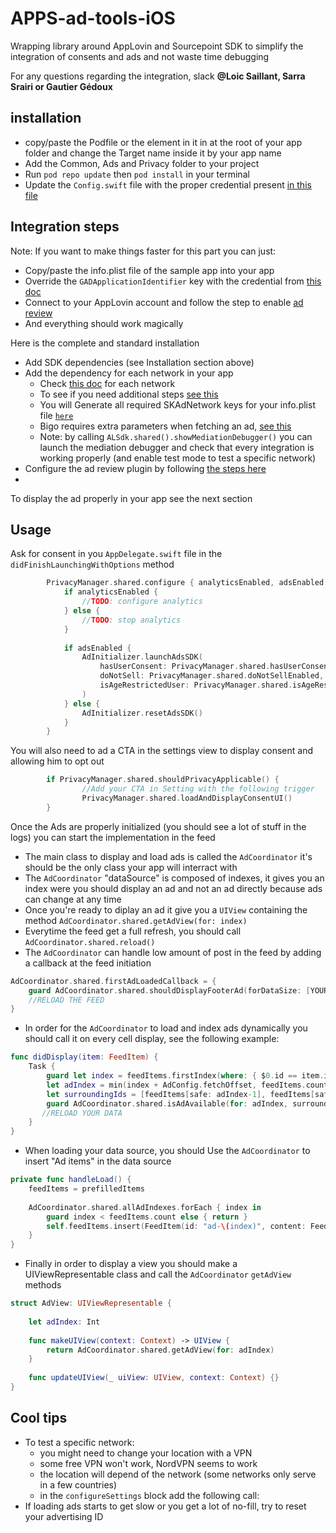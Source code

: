 # APPS-ad-tools-iOS

Wrapping library around AppLovin and Sourcepoint SDK to simplify the integration of consents and ads and not waste time debugging

For any questions regarding the integration, slack **@Loic Saillant, Sarra Srairi or Gautier Gédoux**

## installation

* copy/paste the Podfile or the element in it in at the root of your app folder and change the Target name inside it by your app name
* Add the Common, Ads and Privacy folder to your project
* Run `pod repo update` then `pod install` in your terminal
* Update the `Config.swift` file with the proper credential present [in this file](https://docs.google.com/spreadsheets/d/10GfnMXMkHk4YTUA1xX9oIcqg-vzzLkAdiWUDXRK9lU8/edit?pli=1#gid=0)

## Integration steps

Note: If you want to make things faster for this part you can just: 
   * Copy/paste the info.plist file of the sample app into your app
   * Override the `GADApplicationIdentifier` key with the credential from [this doc](https://docs.google.com/spreadsheets/d/10GfnMXMkHk4YTUA1xX9oIcqg-vzzLkAdiWUDXRK9lU8/edit?pli=1#gid=0)
   * Connect to your AppLovin account and follow the step to enable [ad review](https://developers.applovin.com/en/ios/overview/integration#enable-ad-review)
   * And everything should work magically

Here is the complete and standard installation

* Add SDK dependencies (see Installation section above)
* Add the dependency for each network in your app
    * Check [this doc](https://developers.applovin.com/en/ios/preparing-mediated-networks) for each network
    * To see if you need additional steps [see this](https://developers.applovin.com/en/ios/testing-networks/mediation-debugger/)
    * You will Generate all required SKAdNetwork keys for your info.plist file [`here`](https://developers.applovin.com/en/ios/overview/skadnetwork/)
    * Bigo requires extra parameters when fetching an ad, [see this](https://www.bigossp.com/guide/sdk/ios/mediation/maxAdapter#5-load-and-show-an-ad)
    * Note: by calling `ALSdk.shared().showMediationDebugger()`
      you can launch the mediation debugger and check that every integration is working properly
      (and enable test mode to test a specific network)   
* Configure the ad review plugin by following [the steps here](https://developers.applovin.com/en/ios/overview/integration#enable-ad-review)
* 

To display the ad properly in your app see the next section

## Usage

Ask for consent in you `AppDelegate.swift` file in the `didFinishLaunchingWithOptions` method

```swift
        PrivacyManager.shared.configure { analyticsEnabled, adsEnabled in
            if analyticsEnabled {
                //TODO: configure analytics
            } else {
                //TODO: stop analytics
            }
            
            if adsEnabled {
                AdInitializer.launchAdsSDK(
                    hasUserConsent: PrivacyManager.shared.hasUserConsent,
                    doNotSell: PrivacyManager.shared.doNotSellEnabled,
                    isAgeRestrictedUser: PrivacyManager.shared.isAgeRestrictedUser
                )
            } else {
                AdInitializer.resetAdsSDK()
            }
        }
```

You will also need to ad a CTA in the settings view to display consent and allowing him to opt out

```swift
        if PrivacyManager.shared.shouldPrivacyApplicable() {
                //Add your CTA in Setting with the following trigger
                PrivacyManager.shared.loadAndDisplayConsentUI()     
        }
```

Once the Ads are properly initialized (you should see a lot of stuff in the logs) you can start the implementation in the feed

* The main class to display and load ads is called the `AdCoordinator` it's should be the only class your app will interract with
* The `AdCoordinator` "dataSource" is composed of indexes, it gives you an index were you should display an ad and not an ad directly because ads can change at any time
* Once you're ready to diplay an ad it give you a `UIView` containing the method `AdCoordinator.shared.getAdView(for: index)`
* Everytime the feed get a full refresh, you should call `AdCoordinator.shared.reload()`
* The `AdCoordinator` can handle low amount of post in the feed by adding a callback at the feed initiation
```swift
AdCoordinator.shared.firstAdLoadedCallback = {
    guard AdCoordinator.shared.shouldDisplayFooterAd(forDataSize: [YOUR DATA SIZE]) else { return }
    //RELOAD THE FEED
}
```

* In order for the `AdCoordinator` to load and index ads dynamically you should call it on every cell display, see the following example:
```swift
func didDisplay(item: FeedItem) {
    Task {
        guard let index = feedItems.firstIndex(where: { $0.id == item.id }) else { return }
        let adIndex = min(index + AdConfig.fetchOffset, feedItems.count) //We need to add an offset in order to not disturb the view generation
        let surroundingIds = [feedItems[safe: adIndex-1], feedItems[safe: adIndex+1]].compactMap { $0?.id } //this is used for Google Ad Mob integration
        guard AdCoordinator.shared.isAdAvailable(for: adIndex, surroundingIds: surroundingIds) else { return }
       //RELOAD YOUR DATA
    }
}
```

* When loading your data source, you should Use the `AdCoordinator` to insert "Ad items" in the data source
```swift
private func handleLoad() {
    feedItems = prefilledItems
    
    AdCoordinator.shared.allAdIndexes.forEach { index in
        guard index < feedItems.count else { return }
        self.feedItems.insert(FeedItem(id: "ad-\(index)", content: FeedItemContent.adIndex(index)), at: index)
    }
}
```

* Finally in order to display a view you should make a UIViewRepresentable class and call the `AdCoordinator` `getAdView` methods
```swift
struct AdView: UIViewRepresentable {
    
    let adIndex: Int
    
    func makeUIView(context: Context) -> UIView {
        return AdCoordinator.shared.getAdView(for: adIndex)
    }
    
    func updateUIView(_ uiView: UIView, context: Context) {}
}
```

## Cool tips

* To test a specific network:
    * you might need to change your location with a VPN
    * some free VPN won't work, NordVPN seems to work
    * the location will depend of the network (some networks only serve in a few countries)
  * in the `configureSettings` block add the following call:
* If loading ads starts to get slow or you get a lot of no-fill, try to reset your advertising ID


